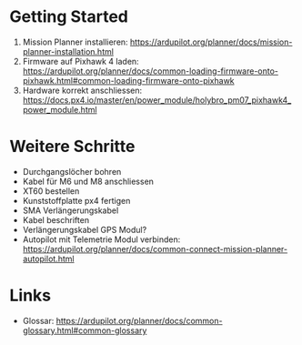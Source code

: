 # Getting Started

1. Mission Planner installieren: https://ardupilot.org/planner/docs/mission-planner-installation.html
2. Firmware auf Pixhawk 4 laden: https://ardupilot.org/planner/docs/common-loading-firmware-onto-pixhawk.html#common-loading-firmware-onto-pixhawk
3. Hardware korrekt anschliessen: https://docs.px4.io/master/en/power_module/holybro_pm07_pixhawk4_power_module.html

# Weitere Schritte
* Durchgangslöcher bohren
* Kabel für M6 und M8 anschliessen
* XT60 bestellen
* Kunststoffplatte px4 fertigen
* SMA Verlängerungskabel
* Kabel beschriften
* Verlängerungskabel GPS Modul?
* Autopilot mit Telemetrie Modul verbinden: https://ardupilot.org/planner/docs/common-connect-mission-planner-autopilot.html

# Links
* Glossar: https://ardupilot.org/planner/docs/common-glossary.html#common-glossary